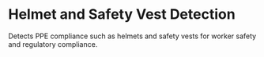 # Helmet and Safety Vest Detection
Detects PPE compliance such as helmets and safety vests for worker safety and regulatory compliance.
